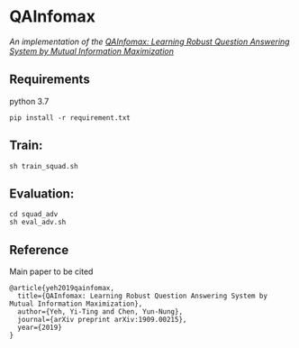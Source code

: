 # QAInfomax  
*An implementation of the [QAInfomax: Learning Robust Question Answering System by Mutual Information Maximization](https://arxiv.org/abs/1909.00215)*

## Requirements

python 3.7

```
pip install -r requirement.txt
```

## Train:

```
sh train_squad.sh
```

## Evaluation:

```
cd squad_adv
sh eval_adv.sh
```

## Reference 

Main paper to be cited

```
@article{yeh2019qainfomax,
  title={QAInfomax: Learning Robust Question Answering System by Mutual Information Maximization},
  author={Yeh, Yi-Ting and Chen, Yun-Nung},
  journal={arXiv preprint arXiv:1909.00215},
  year={2019}
}
```
